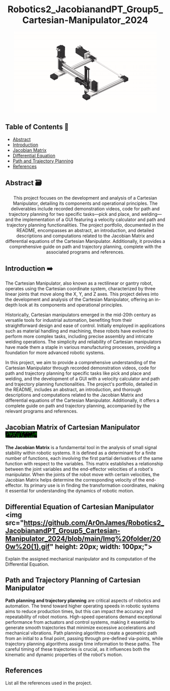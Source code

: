 <div align="center">
  <h1>Robotics2_JacobianandPT_Group5_Cartesian-Manipulator_2024</h1>
  <img src="https://github.com/Ar0nJames/Robotics2_JacobianandPT_Group5_Cartesian-Manipulator_2024/blob/main/Img%20folder/DASDADW.gif" style="height: 255px; width: 450px;">
</div>



## Table of Contents 📁
- [Abstract](#abstract)
- [Introduction](#introduction)
- [Jacobian Matrix](#jacobian-matrix)
- [Differential Equation](#differential-equation)
- [Path and Trajectory Planning](#path-and-trajectory-planning)
- [References](#references)

## Abstract 🗃️
<a name="abstract"></a>
<div align="center">
  <p>This project focuses on the development and analysis of a Cartesian Manipulator, detailing its components and operational principles. The deliverables include recorded demonstration videos, code for path and trajectory planning for two specific tasks—pick and place, and welding—and the implementation of a GUI featuring a velocity calculator and path and trajectory planning functionalities. The project portfolio, documented in the README, encompasses an abstract, an introduction, and detailed descriptions and computations related to the Jacobian Matrix and differential equations of the Cartesian Manipulator. Additionally, it provides a comprehensive guide on path and trajectory planning, complete with the associated programs and references.</p>
</div>

## Introduction ➡️

<a name="introduction"></a>
The Cartesian Manipulator, also known as a rectilinear or gantry robot, operates using the Cartesian coordinate system, characterized by three linear joints that move along the X, Y, and Z axes. This project delves into the development and analysis of the Cartesian Manipulator, offering an in-depth look at its components and operational principles.

Historically, Cartesian manipulators emerged in the mid-20th century as versatile tools for industrial automation, benefiting from their straightforward design and ease of control. Initially employed in applications such as material handling and machining, these robots have evolved to perform more complex tasks, including precise assembly and intricate welding operations. The simplicity and reliability of Cartesian manipulators have made them a staple in various manufacturing processes, providing a foundation for more advanced robotic systems.

In this project, we aim to provide a comprehensive understanding of the Cartesian Manipulator through recorded demonstration videos, code for path and trajectory planning for specific tasks like pick and place and welding, and the development of a GUI with a velocity calculator and path and trajectory planning functionalities. The project's portfolio, detailed in the README, includes an abstract, an introduction, and thorough descriptions and computations related to the Jacobian Matrix and differential equations of the Cartesian Manipulator. Additionally, it offers a complete guide on path and trajectory planning, accompanied by the relevant programs and references.

</div>

## Jacobian Matrix of Cartesian Manipulator <img src="https://github.com/Ar0nJames/Robotics2_JacobianandPT_Group5_Cartesian-Manipulator_2024/blob/main/Img%20folder/200w.gif" style="height: 20px; width: 100px;">
</p>

<a name="jacobian-matrix"></a>
**The Jacobian Matrix** is a fundamental tool in the analysis of small signal stability within robotic systems. It is defined as a determinant for a finite number of functions, each involving the first partial derivatives of the same function with respect to the variables. This matrix establishes a relationship between the joint variables and the end-effector velocities of a robot's manipulator. When the joints of the robot move with certain velocities, the Jacobian Matrix helps determine the corresponding velocity of the end-effector. Its primary use is in finding the transformation coordinates, making it essential for understanding the dynamics of robotic motion.

## Differential Equation of Cartesian Manipulator <img src="https://github.com/Ar0nJames/Robotics2_JacobianandPT_Group5_Cartesian-Manipulator_2024/blob/main/Img%20folder/200w%20(1).gif" height: 20px; width: 100px;">
</p>
<a name="differential-equation"></a>
Explain the assigned mechanical manipulator and its computation of the Differential Equation.

## Path and Trajectory Planning of Cartesian Manipulator
<a name="path-and-trajectory-planning"></a>
**Path planning and trajectory planning** are critical aspects of robotics and automation. The trend toward higher operating speeds in robotic systems aims to reduce production times, but this can impact the accuracy and repeatability of robot motions. High-speed operations demand exceptional performance from actuators and control systems, making it essential to generate smooth trajectories that minimize excessive accelerations and mechanical vibrations. Path planning algorithms create a geometric path from an initial to a final point, passing through pre-defined via-points, while trajectory planning algorithms assign time information to these paths. The careful timing of these trajectories is crucial, as it influences both the kinematic and dynamic properties of the robot's motion.

## References
<a name="references"></a>
List all the references used in the project.
